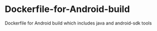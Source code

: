 # Dockerfile-for-Android-build
Dockerfile for Android build which includes java and android-sdk tools
